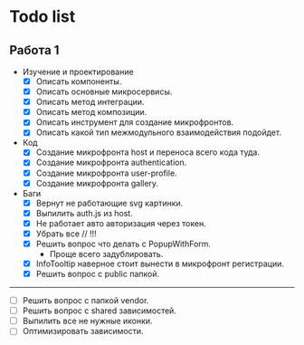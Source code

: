 # Todo list

## Работа 1

- Изучение и проектирование
  - [x] Описать компоненты.
  - [x] Описать основные микросервисы.
  - [x] Описать метод интеграции.
  - [x] Описать метод композиции.
  - [x] Описать инструмент для создание микрофронтов.
  - [x] Описать какой тип межмодульного взаимодействия подойдет.
- Код 
  - [x] Создание микрофронта host и переноса всего кода туда.
  - [x] Создание микрофронта authentication.
  - [x] Создание микрофронта user-profile.
  - [x] Создание микрофронта gallery.
- Баги
  - [x] Вернут не работающие svg картинки.
  - [x] Выпилить auth.js из host.
  - [x] Не работает авто авторизация через токен.
  - [x] Убрать все // !!!
  - [x] Решить вопрос что делать с PopupWithForm.
    - Проще всего задублировать.
  - [x] InfoTooltip наверное стоит вынести в микрофронт регистрации.
  - [x] Решить вопрос с public папкой.
--------------------------------------------------
  - [ ] Решить вопрос с папкой vendor.
  - [ ] Решить вопрос с shared зависимостей.
  - [ ] Выпилить все не нужные иконки.
  - [ ] Оптимизировать зависимости.
